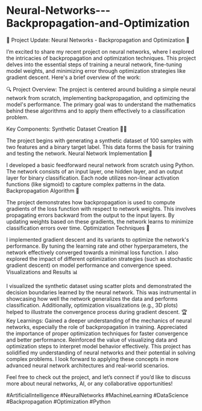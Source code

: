 # Neural-Networks---Backpropagation-and-Optimization

🚀 Project Update: Neural Networks - Backpropagation and Optimization 🤖

I’m excited to share my recent project on neural networks, where I explored the intricacies of backpropagation and optimization techniques. This project delves into the essential steps of training a neural network, fine-tuning model weights, and minimizing error through optimization strategies like gradient descent. Here's a brief overview of the work:

🔍 Project Overview: The project is centered around building a simple neural network from scratch, implementing backpropagation, and optimizing the model's performance. The primary goal was to understand the mathematics behind these algorithms and to apply them effectively to a classification problem.

Key Components:
Synthetic Dataset Creation 🧑‍💻

The project begins with generating a synthetic dataset of 100 samples with two features and a binary target label. This data forms the basis for training and testing the network.
Neural Network Implementation 🧠

I developed a basic feedforward neural network from scratch using Python. The network consists of an input layer, one hidden layer, and an output layer for binary classification. Each node utilizes non-linear activation functions (like sigmoid) to capture complex patterns in the data.
Backpropagation Algorithm 🔄

The project demonstrates how backpropagation is used to compute gradients of the loss function with respect to network weights. This involves propagating errors backward from the output to the input layers. By updating weights based on these gradients, the network learns to minimize classification errors over time.
Optimization Techniques 🎯

I implemented gradient descent and its variants to optimize the network's performance. By tuning the learning rate and other hyperparameters, the network effectively converged towards a minimal loss function.
I also explored the impact of different optimization strategies (such as stochastic gradient descent) on model performance and convergence speed.
Visualizations and Results 📊

I visualized the synthetic dataset using scatter plots and demonstrated the decision boundaries learned by the neural network. This was instrumental in showcasing how well the network generalizes the data and performs classification.
Additionally, optimization visualizations (e.g., 3D plots) helped to illustrate the convergence process during gradient descent.
🏆 Key Learnings:
Gained a deeper understanding of the mechanics of neural networks, especially the role of backpropagation in training.
Appreciated the importance of proper optimization techniques for faster convergence and better performance.
Reinforced the value of visualizing data and optimization steps to interpret model behavior effectively.
This project has solidified my understanding of neural networks and their potential in solving complex problems. I look forward to applying these concepts in more advanced neural network architectures and real-world scenarios.

Feel free to check out the project, and let’s connect if you’d like to discuss more about neural networks, AI, or any collaborative opportunities!

#ArtificialIntelligence #NeuralNetworks #MachineLearning #DataScience #Backpropagation #Optimization #Python

